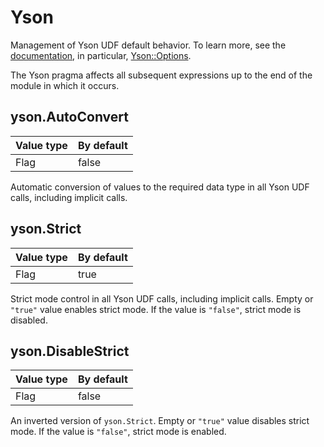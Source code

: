 # Yson

Management of Yson UDF default behavior. To learn more, see the [documentation](../../udf/list/yson.md), in particular, [Yson::Options](../../udf/list/yson.md#ysonoptions).

The Yson pragma affects all subsequent expressions up to the end of the module in which it occurs.

## yson.AutoConvert

| Value type | By default |
| --- | --- |
| Flag | false |

Automatic conversion of values to the required data type in all Yson UDF calls, including implicit calls.

## yson.Strict

| Value type | By default |
| --- | --- |
| Flag | true |

Strict mode control in all Yson UDF calls, including implicit calls. Empty or `"true"` value enables strict mode. If the value is `"false"`, strict mode is disabled.

## yson.DisableStrict

| Value type | By default |
| --- | --- |
| Flag | false |

An inverted version of `yson.Strict`. Empty or `"true"` value disables strict mode. If the value is `"false"`, strict mode is enabled.